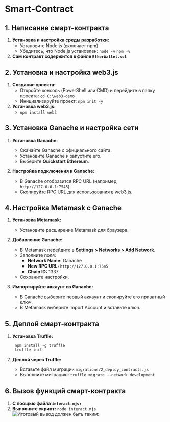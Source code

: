 # Smart-Contract

## 1. Написание смарт-контракта
1. **Установка и настройка среды разработки:**
    - Установите Node.js (включает npm)
    - Убедитесь, что Node.js установлен:
          `node -v`
          `npm -v`
2. **Сам контракт содержится в файле `EtherWallet.sol`**

## 2. Установка и настройка web3.js
1. **Создание проекта:**
   - Откройте консоль (PowerShell или CMD) и перейдите в папку проекта:
     `cd C:\web3-demo`
   - Инициализируйте проект:
     `npm init -y`
2. **Установка web3.js:**
   - `npm install web3`

## 3. Установка Ganache и настройка сети
1. **Установка Ganache:**

    - Скачайте Ganache с официального сайта.
    - Установите Ganache и запустите его.
    - Выберите **Quickstart Ethereum**.
2. **Настройка подключения к Ganache:**

    - В Ganache отобразится RPC URL (например, `http://127.0.0.1:7545`).
    - Скопируйте RPC URL для использования в web3.js.

## 4. Настройка Metamask с Ganache
1. **Установка Metamask:**

    - Установите расширение Metamask для браузера.
2. **Добавление Ganache:**

    - В Metamask перейдите в **Settings > Networks > Add Network**.
    - Заполните поля:
        - **Network Name:** Ganache
        - **New RPC URL:** `http://127.0.0.1:7545`
        - **Chain ID:** 1337
    - Сохраните настройки.
3. **Импортируйте аккаунт из Ganache:**

    - В Ganache выберите первый аккаунт и скопируйте его приватный ключ.
    - В Metamask выберите Import Account и вставьте ключ.

## 5. Деплой смарт-контракта
1. **Установка Truffle:**

        npm install -g truffle
        truffle init
2. **Деплой через Truffle:**

    - Вставьте файл миграции `migrations/2_deploy_contracts.js`
    - Выполните миграцию:
    `truffle migrate --network development`

## 6. Вызов функций смарт-контракта
1. **С поощью файла `interact.mjs:`**
2. **Выполните скрипт:** `node interact.mjs`
![Итоговый вывод должен быть таким: ](https://postimg.cc/CZG03tQn)
